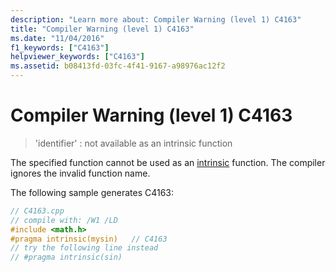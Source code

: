 ```yaml
---
description: "Learn more about: Compiler Warning (level 1) C4163"
title: "Compiler Warning (level 1) C4163"
ms.date: "11/04/2016"
f1_keywords: ["C4163"]
helpviewer_keywords: ["C4163"]
ms.assetid: b08413fd-03fc-4f41-9167-a98976ac12f2
---
```

# Compiler Warning (level 1) C4163

> 'identifier' : not available as an intrinsic function

The specified function cannot be used as an [intrinsic](../../preprocessor/intrinsic.md) function. The compiler ignores the invalid function name.

The following sample generates C4163:

```cpp
// C4163.cpp
// compile with: /W1 /LD
#include <math.h>
#pragma intrinsic(mysin)   // C4163
// try the following line instead
// #pragma intrinsic(sin)
```
